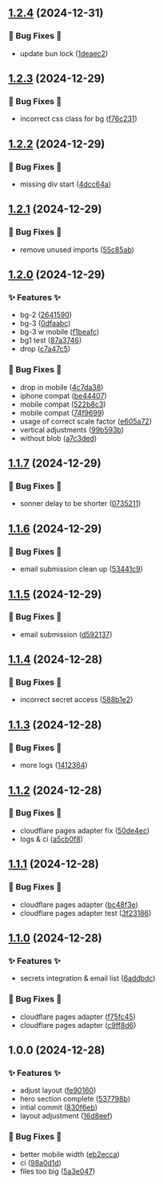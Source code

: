## [1.2.4](https://github.com/AtomiCloud/ester.argon/compare/v1.2.3...v1.2.4) (2024-12-31)


### 🐛 Bug Fixes 🐛

* update bun lock ([1deaec2](https://github.com/AtomiCloud/ester.argon/commit/1deaec224f2d4716b61159eee8e0df7b5278559f))

## [1.2.3](https://github.com/AtomiCloud/ester.argon/compare/v1.2.2...v1.2.3) (2024-12-29)


### 🐛 Bug Fixes 🐛

* incorrect css class for bg ([f76c231](https://github.com/AtomiCloud/ester.argon/commit/f76c23107e3b6e021bc998caa2989534fd094ed0))

## [1.2.2](https://github.com/AtomiCloud/ester.argon/compare/v1.2.1...v1.2.2) (2024-12-29)


### 🐛 Bug Fixes 🐛

* missing div start ([4dcc64a](https://github.com/AtomiCloud/ester.argon/commit/4dcc64ab6f2007194e6f2fd2e520840754458645))

## [1.2.1](https://github.com/AtomiCloud/ester.argon/compare/v1.2.0...v1.2.1) (2024-12-29)


### 🐛 Bug Fixes 🐛

* remove unused imports ([55c85ab](https://github.com/AtomiCloud/ester.argon/commit/55c85abd2402bfbe4a76c9e27031a7774f35ffea))

## [1.2.0](https://github.com/AtomiCloud/ester.argon/compare/v1.1.7...v1.2.0) (2024-12-29)


### ✨ Features ✨

* bg-2 ([2641590](https://github.com/AtomiCloud/ester.argon/commit/2641590e95b0428519e0a4ec40756d8d51813a78))
* bg-3 ([0dfaabc](https://github.com/AtomiCloud/ester.argon/commit/0dfaabc46ed84d9fbd80ee9307bba580d1dcbb35))
* bg-3 w mobile ([f1beafc](https://github.com/AtomiCloud/ester.argon/commit/f1beafc4066b94b562dfe7632e8a8401adfeb4b2))
* bg1 test ([87a3746](https://github.com/AtomiCloud/ester.argon/commit/87a37461cc8a92f2ca10c7008de1348f23c4c261))
* drop ([c7a47c5](https://github.com/AtomiCloud/ester.argon/commit/c7a47c5319798f7ddc8f6be0ee1361fb4d4851aa))


### 🐛 Bug Fixes 🐛

* drop in mobile ([4c7da38](https://github.com/AtomiCloud/ester.argon/commit/4c7da386baa4a9b4e2c39b4678e453de52a69ba1))
* iphone compat ([be44407](https://github.com/AtomiCloud/ester.argon/commit/be44407e81a783f471d4a36a431c246799c21128))
* mobile compat ([522b8c3](https://github.com/AtomiCloud/ester.argon/commit/522b8c390c4bc55ae96f82fc3dd5107dc553d510))
* mobile compat ([74f9699](https://github.com/AtomiCloud/ester.argon/commit/74f96997b6146055f4f5808ff880fcc8fbc1eaec))
* usage of correct scale factor ([e605a72](https://github.com/AtomiCloud/ester.argon/commit/e605a72f80b40a65f0a1231d9ac5b5e92c537c0c))
* vertical adjustments ([99b593b](https://github.com/AtomiCloud/ester.argon/commit/99b593b12c99714c5d16b842fce772b40489721a))
* without blob ([a7c3ded](https://github.com/AtomiCloud/ester.argon/commit/a7c3dedbf2cb92b45601a7a6365106e8ba78f4ff))

## [1.1.7](https://github.com/AtomiCloud/ester.argon/compare/v1.1.6...v1.1.7) (2024-12-29)


### 🐛 Bug Fixes 🐛

* sonner delay to be shorter ([0735211](https://github.com/AtomiCloud/ester.argon/commit/0735211cbe6b109a88fe571d2b2b58c7ff53b103))

## [1.1.6](https://github.com/AtomiCloud/ester.argon/compare/v1.1.5...v1.1.6) (2024-12-29)


### 🐛 Bug Fixes 🐛

* email submission clean up ([53441c9](https://github.com/AtomiCloud/ester.argon/commit/53441c91dcad184ea517e35f4ca1709758b1093f))

## [1.1.5](https://github.com/AtomiCloud/ester.argon/compare/v1.1.4...v1.1.5) (2024-12-29)


### 🐛 Bug Fixes 🐛

* email submission ([d592137](https://github.com/AtomiCloud/ester.argon/commit/d592137f360022bd2df2b1ce249fc0e7d1e2f757))

## [1.1.4](https://github.com/AtomiCloud/ester.argon/compare/v1.1.3...v1.1.4) (2024-12-28)


### 🐛 Bug Fixes 🐛

* incorrect secret access ([588b1e2](https://github.com/AtomiCloud/ester.argon/commit/588b1e283e4de0a18ab6fa7c88677cfffff987c3))

## [1.1.3](https://github.com/AtomiCloud/ester.argon/compare/v1.1.2...v1.1.3) (2024-12-28)


### 🐛 Bug Fixes 🐛

* more logs ([1412364](https://github.com/AtomiCloud/ester.argon/commit/1412364afa7bd817e0f867db13ff03dda6279753))

## [1.1.2](https://github.com/AtomiCloud/ester.argon/compare/v1.1.1...v1.1.2) (2024-12-28)


### 🐛 Bug Fixes 🐛

* cloudflare pages adapter fix ([50de4ec](https://github.com/AtomiCloud/ester.argon/commit/50de4ec21faa44d6cd60930f6b7ed720db7692a7))
* logs & ci ([a5cb0f8](https://github.com/AtomiCloud/ester.argon/commit/a5cb0f82e1104e9d7478f443b4ab4bfe5bf49b50))

## [1.1.1](https://github.com/AtomiCloud/ester.argon/compare/v1.1.0...v1.1.1) (2024-12-28)


### 🐛 Bug Fixes 🐛

* cloudflare pages adapter ([bc48f3e](https://github.com/AtomiCloud/ester.argon/commit/bc48f3ed4dbe1eb306d21984fce569aedf8d5eeb))
* cloudflare pages adapter test ([3f23186](https://github.com/AtomiCloud/ester.argon/commit/3f23186bd4a7b17abea949c71a01c211e0405597))

## [1.1.0](https://github.com/AtomiCloud/ester.argon/compare/v1.0.0...v1.1.0) (2024-12-28)


### ✨ Features ✨

* secrets integration & email list ([6addbdc](https://github.com/AtomiCloud/ester.argon/commit/6addbdc717a79c11a1a9a66b481ffe9725512f99))


### 🐛 Bug Fixes 🐛

* cloudflare pages adapter ([f75fc45](https://github.com/AtomiCloud/ester.argon/commit/f75fc456cc3c264b8c3d38c2536e58ab676f7ad6))
* cloudflare pages adapter ([c9ff8d6](https://github.com/AtomiCloud/ester.argon/commit/c9ff8d68f4c90f3030edd056623b36a9bf28ae20))

## 1.0.0 (2024-12-28)


### ✨ Features ✨

* adjust layout ([fe90160](https://github.com/AtomiCloud/ester.argon/commit/fe90160bc4c0d6450b74e2ce2a201e60af95e99f))
* hero section complete ([537798b](https://github.com/AtomiCloud/ester.argon/commit/537798be757c2ebe8ce2a960f5e1bcc6876af813))
* intial commit ([830f6eb](https://github.com/AtomiCloud/ester.argon/commit/830f6eb981c7cfb3d5dda4178a709ea023edec95))
* layout adjustment ([16d8eef](https://github.com/AtomiCloud/ester.argon/commit/16d8eef41ce28cfeb7f686536dd188026e674250))


### 🐛 Bug Fixes 🐛

* better mobile width ([eb2ecca](https://github.com/AtomiCloud/ester.argon/commit/eb2ecca3630cf80bbd2892790f96829e5fa6c003))
* ci ([98a0d1d](https://github.com/AtomiCloud/ester.argon/commit/98a0d1d8d860879ad26037dab093ad15cc0244c5))
* files too big ([5a3e047](https://github.com/AtomiCloud/ester.argon/commit/5a3e047b8225c915e015e81976df9076f138610a))
